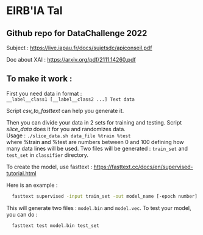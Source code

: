# EIRB'IA Tal
## Github repo for DataChallenge 2022

Subject : https://live.iapau.fr/docs/sujetsdc/apiconseil.pdf

Doc about XAI : https://arxiv.org/pdf/2111.14260.pdf

## To make it work :

First you need data in format : \
``__label__class1 [__label__class2 ...] Text data``

Script *csv_to_fasttext* can help you generate it.

Then you can divide your data in 2 sets for training and testing.
Script *slice_data* does it for you and randomizes data. \
Usage : ``./slice_data.sh data_file %train %test`` \
where %train and %test are numbers between 0 and 100 defining how many data lines will be used.
Two files will be generated : ``train_set`` and ``test_set`` in ``classifier`` directory.

To create the model, use fasttext : 
https://fasttext.cc/docs/en/supervised-tutorial.html

Here is an example : 
  ```bash
    fasttext supervised -input train_set -out model_name [-epoch number] [-lr learning_rate]
  ```
  This will generate two files : ``model.bin`` and ``model.vec``. To test your model, you can do :
  ```bash
    fasttext test model.bin test_set
  ```
